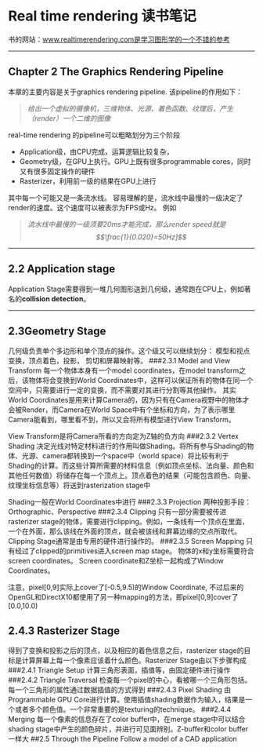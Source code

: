 # Real time rendering 读书笔记

书的网站：www.realtimerendering.com是学习图形学的一个不错的参考

***

##  Chapter 2 The Graphics Rendering Pipeline

本章的主要内容是关于graphics rendering pipeline. 该pipeline的作用如下：
>*给出一个虚拟的摄像机，三维物体、光源、着色函数、纹理后，产生（render）一个二维的图像*

real-time rendering 的pipeline可以粗略划分为三个阶段

* Application级，由CPU完成，运算逻辑比较复杂，
* Geometry级，在GPU上执行。GPU上既有很多programmable cores，同时又有很多固定操作的硬件
* Rasterizer，利用前一级的结果在GPU上进行

其中每一个可能又是一条流水线。 容易理解的是，流水线中最慢的一级决定了render的速度。这个速度可以被表示为FPS或Hz。 例如
> *流水线中最慢的一级须要20ms才能完成，那么render speed就是$$\frac{1}{0.020}=50Hz]$$*

***

## 2.2 Application stage
Application Stage需要得到一堆几何图形送到几何级，通常跑在CPU上，例如著名的**collision detection**。
***

## 2.3Geometry Stage
几何级负责单个多边形和单个顶点的操作。这个级又可以继续划分： 模型和视点变换，顶点着色，投影， 剪切和屏幕映射等。
###2.3.1 Model and View Transform
每一个物体本身有一个model coordinates，在model transform之后，该物体将会变换到World Coordinates中，这样可以保证所有的物体在同一个空间中，只需要进行一定的变换，而不需要对其进行分割等其他操作。
其实World Coordinates是用来计算Camera的，因为只有在Camera视野中的物体才会被Render，而Camera在World Space中有个坐标和方向，为了表示哪里Camera能看到，哪里看不到，所以又会将所有模型进行View Transform。

View Transform是将Camera所看的方向定为Z轴的负方向
###2.3.2 Vertex Shading
决定光线对特定材料进行的作用叫做Shading。将所有参与Shading的物体、光源、camera都转换到一个space中（world space）将比较有利于Shading的计算。而这些计算所需要的材料信息（例如顶点坐标、法向量、颜色和其他任何数值）将储存在每一个顶点上。顶点着色的结果（可能包含颜色、向量、纹理坐标信息等）将送到rasterization stage中

Shading一般在World Coordinates中进行
###2.3.3 Projection
两种投影手段： Orthographic、Perspective
###2.3.4 Clipping
只有一部分需要被传进rasterizer stage的物体，需要进行clipping。例如，一条线有一个顶点在里面，一个在外面，那么该线在外面的顶点，就会被该线和屏幕边缘的交点所取代。Clipping Stage通常是由专用的硬件进行操作的。
###2.3.5 Screen Mapping
只有经过了clipped的primitives进入screen map stage。 物体的x和y坐标需要符合screen coordinates。 Screen coordinate和Z坐标一起构成了Window Coordinates。

注意，pixel[0,9]实际上cover了[-0.5,9.5)的Window Coordinate, 不过后来的OpenGL和DirectX10都使用了另一种mapping的方法，即pixel[0,9]cover了[0.0,10.0)


## 2.4.3 Rasterizer Stage
得到了变换和投影之后的顶点，以及相应的着色信息之后，rasterizer stage的目标是计算屏幕上每一个像素应该着什么颜色。Rasterizer Stage由以下步骤构成
###2.4.1 Triangle Setup
计算三角形表面，插值等，由固定硬件进行操作
###2.4.2 Triangle Traversal
检查每一个pixel的中心，看被哪一个三角形包括。每一个三角形的属性通过数据插值的方式得到
###2.4.3 Pixel Shading
由Programmable GPU Core进行计算。使用插值shading数据作为输入，结果是一个或者多个颜色值。一个非常重要的是texturing的technique。
###2.4.4 Merging
每一个像素的信息存在了color buffer中，在merge stage中可以结合shading stage中产生的颜色碎片，并进行可见面辨别。Z-buffer和color buffer一样大
##2.5 Through the Pipeline
Follow a model of a CAD application